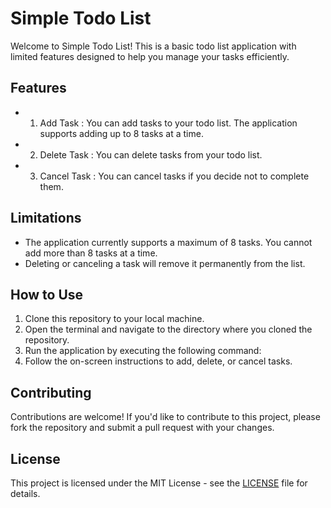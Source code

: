# Simple Todo List
Welcome to Simple Todo List! This is a basic todo list application with limited features designed to help you manage your tasks efficiently.

## Features
-  1. Add Task : You can add tasks to your todo list. The application supports adding up to 8 tasks at a time.
-  2. Delete Task : You can delete tasks from your todo list.
-  3. Cancel Task : You can cancel tasks if you decide not to complete them.

## Limitations
- The application currently supports a maximum of 8 tasks. You cannot add more than 8 tasks at a time.
- Deleting or canceling a task will remove it permanently from the list.

## How to Use
1. Clone this repository to your local machine.
2. Open the terminal and navigate to the directory where you cloned the repository.
3. Run the application by executing the following command:
4. Follow the on-screen instructions to add, delete, or cancel tasks.

## Contributing
Contributions are welcome! If you'd like to contribute to this project, please fork the repository and submit a pull request with your changes.

## License
This project is licensed under the MIT License - see the [LICENSE](LICENSE) file for details.

